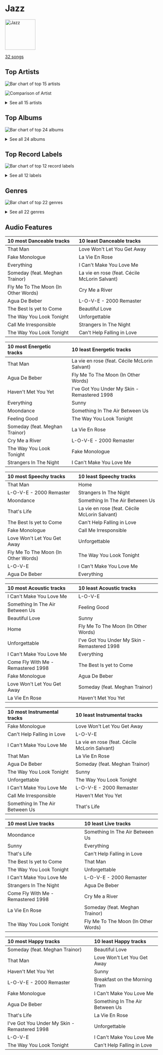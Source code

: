 # Jazz


<img src="https://mosaic.scdn.co/640/ab67616d0000b273068a5559744d17bd5e871740ab67616d0000b273a1113af3a19a41dc8eec534eab67616d0000b273cb81eb3c1238c60f2bbfd3b5ab67616d0000b273ef54c10b95411c51b9ab873b" alt="Jazz" width="100" />

[32 songs](jazz_tracks.md)

## Top Artists

![Bar chart of top 15 artists](../images/playlists/jazz/artists.png)

![Comparison of Artist](../images/playlists/jazz/artists_comparison.png)


<details>
<summary>See all 15 artists</summary>

|   Number of Tracks | Art                                                                                              | Artist                                         | 🔗                                                           |
|-------------------:|:-------------------------------------------------------------------------------------------------|:-----------------------------------------------|:------------------------------------------------------------|
|                 12 | <img src="https://i.scdn.co/image/ab6761610000e5ebef8cf61fea4923d2bde68200" alt="" width="50" /> | [Michael Bublé](../artists/michael_bubl_.md)   | [🔗](https://open.spotify.com/artist/1GxkXlMwML1oSg5eLPiAz3) |
|                  7 | <img src="https://i.scdn.co/image/fc4e0f474fb4c4cb83617aa884dc9fd9822d4411" alt="" width="50" /> | Frank Sinatra                                  | [🔗](https://open.spotify.com/artist/1Mxqyy3pSjf8kZZL4QVxS0) |
|                  5 | <img src="https://i.scdn.co/image/b4e726a3aadce109069811c4381279daf20c03d8" alt="" width="50" /> | Sophie Milman                                  | [🔗](https://open.spotify.com/artist/19GI8I4UhSpBl8Y9XpKyT4) |
|                  2 | <img src="https://i.scdn.co/image/ab6761610000e5eb13fcd84a9d5590ddec452429" alt="" width="50" /> | Nat King Cole                                  | [🔗](https://open.spotify.com/artist/7v4imS0moSyGdXyLgVTIV7) |
|                  2 | <img src="https://i.scdn.co/image/a3201f2fbdfa1bfd894e509bd3fbf3faf7da0a00" alt="" width="50" /> | Natalie Cole                                   | [🔗](https://open.spotify.com/artist/5tTsrGPwQRWUsHR2Xf7Ke9) |
|                  1 | <img src="https://i.scdn.co/image/ab6761610000e5eb28c2dea644b78257ccfb4520" alt="" width="50" /> | Seth MacFarlane                                | [🔗](https://open.spotify.com/artist/79D4dipwR6scV8AN3dm7gW) |
|                  1 | <img src="https://i.scdn.co/image/ab6761610000e5eb6ed8a51172073afa41a30313" alt="" width="50" /> | Cécile McLorin Salvant                         | [🔗](https://open.spotify.com/artist/6PkSULcbxFKkxdgrmPGAvn) |
|                  1 | <img src="https://i.scdn.co/image/ab6761610000e5ebf13fc3f245be672aa60a24af" alt="" width="50" /> | Meghan Trainor                                 | [🔗](https://open.spotify.com/artist/6JL8zeS1NmiOftqZTRgdTz) |
|                  1 | <img src="https://i.scdn.co/image/ab6761610000e5ebe86f788af4e127154da1257f" alt="" width="50" /> | Bonnie Raitt                                   | [🔗](https://open.spotify.com/artist/4KDyYWR7IpxZ7xrdYbKrqY) |
|                  1 | <img src="https://i.scdn.co/image/1e24691a352233bbe989a311d921f17e7892a87e" alt="" width="50" /> | Duke Ellington                                 | [🔗](https://open.spotify.com/artist/4F7Q5NV6h5TSwCainz8S5A) |
|                  1 | <img src="https://i.scdn.co/image/ab6761610000e5eb379e885a01898367bfcd0c44" alt="" width="50" /> | Caro Emerald                                   | [🔗](https://open.spotify.com/artist/492hDmhPyuIjP3MgTcIqgm) |
|                  1 | <img src="https://i.scdn.co/image/4f5e6383a803df41153fd871f6d0d0af7b9f08a0" alt="" width="50" /> | Count Basie                                    | [🔗](https://open.spotify.com/artist/2jFZlvIea42ZvcCw4OeEdA) |
|                  1 | <img src="https://i.scdn.co/image/ab6761610000e5eb0bae7cfd3b32b10154e0b8b3" alt="" width="50" /> | [Sara Bareilles](../artists/sara_bareilles.md) | [🔗](https://open.spotify.com/artist/2Sqr0DXoaYABbjBo9HaMkM) |
|                  1 | <img src="https://i.scdn.co/image/ab6761610000e5eb32aa7584c305f934dbe0057f" alt="" width="50" /> | YUNSEOKCHEOL TRIO                              | [🔗](https://open.spotify.com/artist/09fZOcPYim8MvvQieKkv5t) |
|                  1 | <img src="https://i.scdn.co/image/ab6761610000e5eb522329e6e2d2a595f8a4cd5e" alt="" width="50" /> | Stacey Kent                                    | [🔗](https://open.spotify.com/artist/03EYBMnqSchCMp5D9qmFXi) |

</details>


## Top Albums

![Bar chart of top 24 albums](../images/playlists/jazz/albums.png)


<details>
<summary>See all 24 albums</summary>

|   Number of Tracks | Art                                                                                              | Album                                                              | 🔗                                                          |
|-------------------:|:-------------------------------------------------------------------------------------------------|:-------------------------------------------------------------------|:-----------------------------------------------------------|
|                  3 | <img src="https://i.scdn.co/image/ab67616d0000b2732ceedc8c879a1f6784fbeef5" alt="" width="50" /> | Call Me Irresponsible                                              | [🔗](https://open.spotify.com/album/3h4pyWRJIB9ZyRKXChbX22) |
|                  2 | <img src="https://i.scdn.co/image/ab67616d0000b273dfb2b41e8669c38536b7c3b6" alt="" width="50" /> | Unforgettable: With Love                                           | [🔗](https://open.spotify.com/album/4ilUfGGQXin7hr1srDDXF0) |
|                  2 | <img src="https://i.scdn.co/image/ab67616d0000b273d404febd467623a6f893b177" alt="" width="50" /> | Take Love Easy                                                     | [🔗](https://open.spotify.com/album/0a7Ut6OPSs8SvPDhFXL4ar) |
|                  2 | <img src="https://i.scdn.co/image/ab67616d0000b273d2d2df3486c5c45d238b2e25" alt="" width="50" /> | Sophie Milman                                                      | [🔗](https://open.spotify.com/album/2g5alWoreAp8i1Jjz2XHr4) |
|                  2 | <img src="https://i.scdn.co/image/ab67616d0000b273b732a522a686bb304a5d3fdf" alt="" width="50" /> | Michael Bublé                                                      | [🔗](https://open.spotify.com/album/3rpSksJSFdNFqk5vne8at2) |
|                  2 | <img src="https://i.scdn.co/image/ab67616d0000b273030f9cd9be82fcec657f545b" alt="" width="50" /> | It's Time                                                          | [🔗](https://open.spotify.com/album/457fktVFXVwjQTl9wOLlfg) |
|                  2 | <img src="https://i.scdn.co/image/ab67616d0000b273f0cc194252888c6658c706ab" alt="" width="50" /> | Crazy Love                                                         | [🔗](https://open.spotify.com/album/3MXDonOIzrIrCh0HvlACyj) |
|                  1 | <img src="https://i.scdn.co/image/ab67616d0000b2735f3f20826d44c30a017fd68e" alt="" width="50" /> | love (Deluxe Edition)                                              | [🔗](https://open.spotify.com/album/68xKnVblFsSQ48CtgZT0oY) |
|                  1 | <img src="https://i.scdn.co/image/ab67616d0000b2735c21d73934bb9760a2f791a2" alt="" width="50" /> | That's Life                                                        | [🔗](https://open.spotify.com/album/3gNsjaUsu9cRckgUFx5NsY) |
|                  1 | <img src="https://i.scdn.co/image/ab67616d0000b27350bb7ca1fe7e98df87ce41d9" alt="" width="50" /> | Strangers In The Night (Expanded Edition)                          | [🔗](https://open.spotify.com/album/1kyb5tomEXcA106V57puFW) |
|                  1 | <img src="https://i.scdn.co/image/ab67616d0000b273b9ea1c69fe9efbdc2df85a95" alt="" width="50" /> | Songs For Swingin' Lovers! (Remastered)                            | [🔗](https://open.spotify.com/album/4kca7vXd1Wo5GE2DMafvMc) |
|                  1 | <img src="https://i.scdn.co/image/ab67616d0000b273cb81eb3c1238c60f2bbfd3b5" alt="" width="50" /> | Sinatra/Basie: The Complete Reprise Studio Recordings              | [🔗](https://open.spotify.com/album/2NCtCObbmJoJnplsR5mLAl) |
|                  1 | <img src="https://i.scdn.co/image/ab67616d0000b2733f03db3f454ff7b2c3b4fe62" alt="" width="50" /> | Romance                                                            | [🔗](https://open.spotify.com/album/5MuNxtOyex8o77Qdjaqeng) |
|                  1 | <img src="https://i.scdn.co/image/ab67616d0000b273b59886e766636d1ae10fe7b3" alt="" width="50" /> | Nobody but Me                                                      | [🔗](https://open.spotify.com/album/5wN1OizIFEHDUkRwzIK3wL) |
|                  1 | <img src="https://i.scdn.co/image/ab67616d0000b273913c7a28b9dbce0ec35a7045" alt="" width="50" /> | Music Is Better Than Words                                         | [🔗](https://open.spotify.com/album/6VojJdbXviFkMuemAQ2Ivo) |
|                  1 | <img src="https://i.scdn.co/image/ab67616d0000b273b2ef9d24ed47c5d44d22adb8" alt="" width="50" /> | Make Someone Happy                                                 | [🔗](https://open.spotify.com/album/2oGYlZ7vte6lJ1MuwKKCeW) |
|                  1 | <img src="https://i.scdn.co/image/ab67616d0000b273a1113af3a19a41dc8eec534e" alt="" width="50" /> | Luck Of The Draw                                                   | [🔗](https://open.spotify.com/album/6blrkOZ0VmkhYPjfoD7eqf) |
|                  1 | <img src="https://i.scdn.co/image/ab67616d0000b2730c981ab72e00803faf1bbcae" alt="" width="50" /> | Francis A. & Edward K.                                             | [🔗](https://open.spotify.com/album/5GFkm37IrMR9a4rc6JABkw) |
|                  1 | <img src="https://i.scdn.co/image/ab67616d0000b273ef54c10b95411c51b9ab873b" alt="" width="50" /> | Deleted Scenes From The Cutting Room Floor                         | [🔗](https://open.spotify.com/album/1D8grnftAaivpmBkayUgMR) |
|                  1 | <img src="https://i.scdn.co/image/ab67616d0000b2734024c75e846d1e13a4c70e0e" alt="" width="50" /> | Db in April                                                        | [🔗](https://open.spotify.com/album/2SUUafWH8ZchpD7eNBzXJy) |
|                  1 | <img src="https://i.scdn.co/image/ab67616d0000b273ff0dae802acb38075786b58c" alt="" width="50" /> | Days Of Wine And Roses, Moon River And Other Academy Award Winners | [🔗](https://open.spotify.com/album/7FAo3wmrJNNzz2W5Z5ZG80) |
|                  1 | <img src="https://i.scdn.co/image/ab67616d0000b27311ee8f400df1c708db8fa471" alt="" width="50" /> | Come Fly with Me                                                   | [🔗](https://open.spotify.com/album/0UhvDeKmtgegXeELEVgGRh) |
|                  1 | <img src="https://i.scdn.co/image/ab67616d0000b273068a5559744d17bd5e871740" alt="" width="50" /> | Come Fly With Me (Remastered)                                      | [🔗](https://open.spotify.com/album/66v9QmjAj0Wwhh2OpbU4BE) |
|                  1 | <img src="https://i.scdn.co/image/ab67616d0000b27372fb9383a4e394271146d94c" alt="" width="50" /> | Breakfast on the Morning Tram                                      | [🔗](https://open.spotify.com/album/5RwBI4pEinXbIiUhWzAMbX) |

</details>


## Top Record Labels

![Bar chart of top 12 record labels](../images/playlists/jazz/labels.png)


<details>
<summary>See all 12 labels</summary>

|   Number of Tracks | Label                                                                       |
|-------------------:|:----------------------------------------------------------------------------|
|                 12 | [Reprise](../labels/reprise.md)                                             |
|                 10 | [143](../labels/143.md)                                                     |
|                  5 | [Linus Entertainment Inc.](../labels/linus_entertainment_inc_.md)           |
|                  5 | [FRANK SINATRA DIGITAL REPRISE](../labels/frank_sinatra_digital_reprise.md) |
|                  3 | [Capitol Records](../labels/capitol_records.md)                             |
|                  2 | [Craft Recordings](../labels/craft_recordings.md)                           |
|                  1 | [Universal Music LLC](../labels/universal_music_llc.md)                     |
|                  1 | [UME - Global Clearing House](../labels/ume___global_clearing_house.md)     |
|                  1 | [Private Curve](../labels/private_curve.md)                                 |
|                  1 | [Parlophone (France)](../labels/parlophone__france_.md)                     |
|                  1 | [Grandmono Records](../labels/grandmono_records.md)                         |
|                  1 | [Fuzzy Door Productions](../labels/fuzzy_door_productions.md)               |

</details>


## Genres

![Bar chart of top 22 genres](../images/playlists/jazz/genres.png)


<details>
<summary>See all 22 genres</summary>

|   Number of Tracks | Genre                                               |
|-------------------:|:----------------------------------------------------|
|                 29 | [adult standards](../genres/adult_standards.md)     |
|                 27 | lounge                                              |
|                 12 | jazz pop                                            |
|                 12 | canadian pop                                        |
|                  8 | vocal jazz                                          |
|                  7 | easy listening                                      |
|                  6 | contemporary vocal jazz                             |
|                  3 | [mellow gold](../genres/mellow_gold.md)             |
|                  2 | quiet storm                                         |
|                  1 | [soft rock](../genres/soft_rock.md)                 |
|                  1 | [singer-songwriter](../genres/singer_songwriter.md) |
|                  1 | roots rock                                          |
|                  1 | nu jazz                                             |
|                  1 | [lilith](../genres/lilith.md)                       |
|                  1 | korean jazz                                         |
|                  1 | folk rock                                           |
|                  1 | folk                                                |
|                  1 | electro swing                                       |
|                  1 | electric blues                                      |
|                  1 | dutch pop                                           |
|                  1 | country rock                                        |
|                  1 | [classic rock](../genres/classic_rock.md)           |

</details>


## Audio Features

| 10 most Danceable tracks            | 10 least Danceable tracks                     |
|:------------------------------------|:----------------------------------------------|
| That Man                            | Love Won't Let You Get Away                   |
| Fake Monologue                      | La Vie En Rose                                |
| Everything                          | I Can't Make You Love Me                      |
| Someday (feat. Meghan Trainor)      | La vie en rose (feat. Cécile McLorin Salvant) |
| Fly Me To The Moon (In Other Words) | Cry Me a River                                |
| Agua De Beber                       | L-O-V-E - 2000 Remaster                       |
| The Best Is yet to Come             | Beautiful Love                                |
| The Way You Look Tonight            | Unforgettable                                 |
| Call Me Irresponsible               | Strangers In The Night                        |
| The Way You Look Tonight            | Can't Help Falling in Love                    |

| 10 most Energetic tracks       | 10 least Energetic tracks                     |
|:-------------------------------|:----------------------------------------------|
| That Man                       | La vie en rose (feat. Cécile McLorin Salvant) |
| Agua De Beber                  | Fly Me To The Moon (In Other Words)           |
| Haven't Met You Yet            | I've Got You Under My Skin - Remastered 1998  |
| Everything                     | Sunny                                         |
| Moondance                      | Something In The Air Between Us               |
| Feeling Good                   | The Way You Look Tonight                      |
| Someday (feat. Meghan Trainor) | La Vie En Rose                                |
| Cry Me a River                 | L-O-V-E - 2000 Remaster                       |
| The Way You Look Tonight       | Fake Monologue                                |
| Strangers In The Night         | I Can't Make You Love Me                      |

| 10 most Speechy tracks              | 10 least Speechy tracks                       |
|:------------------------------------|:----------------------------------------------|
| That Man                            | Home                                          |
| L-O-V-E - 2000 Remaster             | Strangers In The Night                        |
| Moondance                           | Something In The Air Between Us               |
| That's Life                         | La vie en rose (feat. Cécile McLorin Salvant) |
| The Best Is yet to Come             | Can't Help Falling in Love                    |
| Fake Monologue                      | Call Me Irresponsible                         |
| Love Won't Let You Get Away         | Unforgettable                                 |
| Fly Me To The Moon (In Other Words) | The Way You Look Tonight                      |
| L-O-V-E                             | I Can't Make You Love Me                      |
| Agua De Beber                       | Everything                                    |

| 10 most Acoustic tracks            | 10 least Acoustic tracks                     |
|:-----------------------------------|:---------------------------------------------|
| I Can't Make You Love Me           | L-O-V-E                                      |
| Something In The Air Between Us    | Feeling Good                                 |
| Beautiful Love                     | Sunny                                        |
| Home                               | Fly Me To The Moon (In Other Words)          |
| Unforgettable                      | I've Got You Under My Skin - Remastered 1998 |
| I Can't Make You Love Me           | Everything                                   |
| Come Fly With Me - Remastered 1998 | The Best Is yet to Come                      |
| Fake Monologue                     | Agua De Beber                                |
| Love Won't Let You Get Away        | Someday (feat. Meghan Trainor)               |
| La Vie En Rose                     | Haven't Met You Yet                          |

| 10 most Instrumental tracks     | 10 least Instrumental tracks                  |
|:--------------------------------|:----------------------------------------------|
| Fake Monologue                  | Love Won't Let You Get Away                   |
| Can't Help Falling in Love      | L-O-V-E                                       |
| I Can't Make You Love Me        | La vie en rose (feat. Cécile McLorin Salvant) |
| That Man                        | La Vie En Rose                                |
| Agua De Beber                   | Someday (feat. Meghan Trainor)                |
| The Way You Look Tonight        | Sunny                                         |
| Unforgettable                   | The Way You Look Tonight                      |
| I Can't Make You Love Me        | L-O-V-E - 2000 Remaster                       |
| Call Me Irresponsible           | Haven't Met You Yet                           |
| Something In The Air Between Us | That's Life                                   |

| 10 most Live tracks                | 10 least Live tracks                |
|:-----------------------------------|:------------------------------------|
| Moondance                          | Something In The Air Between Us     |
| Sunny                              | Everything                          |
| That's Life                        | Can't Help Falling in Love          |
| The Best Is yet to Come            | That Man                            |
| The Way You Look Tonight           | Unforgettable                       |
| I Can't Make You Love Me           | L-O-V-E - 2000 Remaster             |
| Strangers In The Night             | Agua De Beber                       |
| Come Fly With Me - Remastered 1998 | Cry Me a River                      |
| La Vie En Rose                     | Someday (feat. Meghan Trainor)      |
| The Way You Look Tonight           | Fly Me To The Moon (In Other Words) |

| 10 most Happy tracks                         | 10 least Happy tracks           |
|:---------------------------------------------|:--------------------------------|
| Someday (feat. Meghan Trainor)               | Beautiful Love                  |
| That Man                                     | Love Won't Let You Get Away     |
| Haven't Met You Yet                          | Sunny                           |
| L-O-V-E - 2000 Remaster                      | Breakfast on the Morning Tram   |
| Fake Monologue                               | I Can't Make You Love Me        |
| Agua De Beber                                | Something In The Air Between Us |
| That's Life                                  | La Vie En Rose                  |
| I've Got You Under My Skin - Remastered 1998 | Unforgettable                   |
| L-O-V-E                                      | I Can't Make You Love Me        |
| The Way You Look Tonight                     | Can't Help Falling in Love      |
